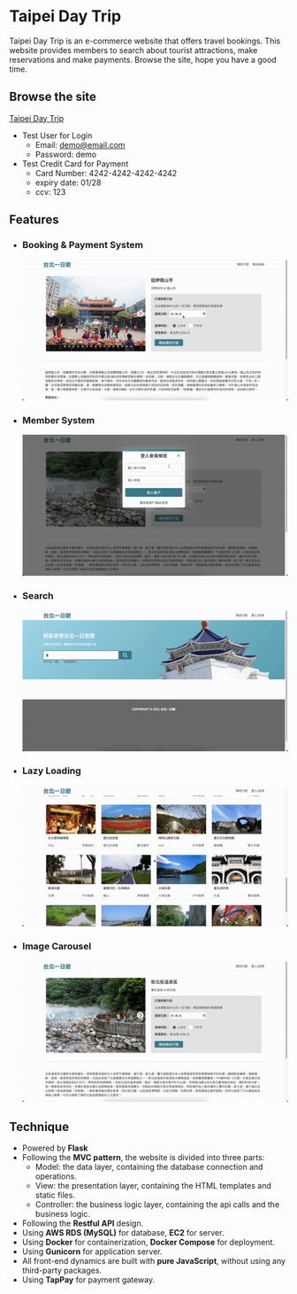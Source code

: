 # Taipei Day Trip

Taipei Day Trip is an e-commerce website that offers travel bookings. This website provides members to search about tourist attractions, make reservations and make payments. Browse the site, hope you have a good time.

## Browse the site

[Taipei Day Trip](http://taipei-oneday.chengtze.site/)

-   Test User for Login
    -   Email: demo@email.com
    -   Password: demo
-   Test Credit Card for Payment
    -   Card Number: 4242-4242-4242-4242
    -   expiry date: 01/28
    -   ccv: 123

## Features

-   <h3>Booking & Payment System</h3>

    ![Booking & Payment System](./static/img/github/booking_payment.gif)

-   <h3>Member System</h3>

    ![Member System](./static/img/github/member.gif)

-   <h3>Search</h3>

    ![Search](./static/img/github/search.gif)

-   <h3>Lazy Loading</h3>

    ![Lazy Loading](./static/img/github/lazy_loading.gif)

-   <h3>Image Carousel</h3>

    ![Image Carousel](./static/img/github/carousel.gif)

## Technique

-   Powered by <b>Flask</b>
-   Following the <b>MVC pattern</b>, the website is divided into three parts:
    -   Model: the data layer, containing the database connection and operations.
    -   View: the presentation layer, containing the HTML templates and static files.
    -   Controller: the business logic layer, containing the api calls and the business logic.
-   Following the <b>Restful API</b> design.
-   Using <b>AWS RDS (MySQL)</b> for database, <b>EC2</b> for server.
-   Using <b>Docker</b> for containerization, <b>Docker Compose</b> for deployment.
-   Using <b>Gunicorn</b> for application server.
-   All front-end dynamics are built with <b>pure JavaScript</b>, without using any third-party packages.
-   Using <b>TapPay</b> for payment gateway.
